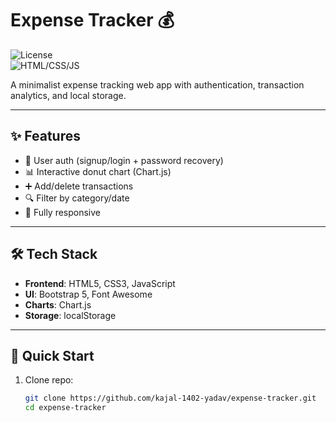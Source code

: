 # Expense Tracker 💰

![License](https://img.shields.io/badge/license-MIT-blue)  
![HTML/CSS/JS](https://img.shields.io/badge/stack-HTML%2FCSS%2FJS-red)

A minimalist expense tracking web app with authentication, transaction analytics, and local storage.



---

## ✨ Features
- 🔐 User auth (signup/login + password recovery)
- 📊 Interactive donut chart (Chart.js)
- ➕ Add/delete transactions
- 🔍 Filter by category/date
- 📱 Fully responsive

---

## 🛠️ Tech Stack
- **Frontend**: HTML5, CSS3, JavaScript
- **UI**: Bootstrap 5, Font Awesome
- **Charts**: Chart.js
- **Storage**: localStorage

---

## 🚀 Quick Start
1. Clone repo:
   ```bash
   git clone https://github.com/kajal-1402-yadav/expense-tracker.git
   cd expense-tracker
